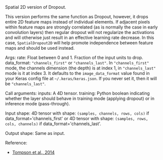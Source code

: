 Spatial 2D version of Dropout.

This version performs the same function as Dropout, however, it drops
entire 2D feature maps instead of individual elements. If adjacent pixels
within feature maps are strongly correlated (as is normally the case in
early convolution layers) then regular dropout will not regularize the
activations and will otherwise just result in an effective learning rate
decrease. In this case, `SpatialDropout2D` will help promote independence
between feature maps and should be used instead.

Args:
    rate: Float between 0 and 1. Fraction of the input units to drop.
    data_format: `"channels_first"` or `"channels_last"`.
        In `"channels_first"` mode, the channels dimension (the depth)
        is at index 1, in `"channels_last"` mode is it at index 3.
        It defaults to the `image_data_format` value found in your
        Keras config file at `~/.keras/keras.json`.
        If you never set it, then it will be `"channels_last"`.

Call arguments:
    inputs: A 4D tensor.
    training: Python boolean indicating whether the layer
        should behave in training mode (applying dropout)
        or in inference mode (pass-through).

Input shape:
    4D tensor with shape: `(samples, channels, rows, cols)` if
        data_format='channels_first'
    or 4D tensor with shape: `(samples, rows, cols, channels)` if
        data_format='channels_last'.

Output shape: Same as input.

Reference:

- [Tompson et al., 2014](https://arxiv.org/abs/1411.4280)

